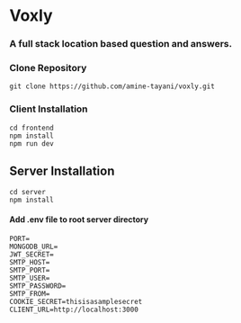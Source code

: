# Voxly

### A full stack location based question and answers.

### Clone Repository

```
git clone https://github.com/amine-tayani/voxly.git
```

### Client Installation

```
cd frontend
npm install
npm run dev
```

## Server Installation

```
cd server
npm install
```

#### Add .env file to root server directory

```
PORT=
MONGODB_URL=
JWT_SECRET=
SMTP_HOST=
SMTP_PORT=
SMTP_USER=
SMTP_PASSWORD=
SMTP_FROM=
COOKIE_SECRET=thisisasamplesecret
CLIENT_URL=http://localhost:3000

```

